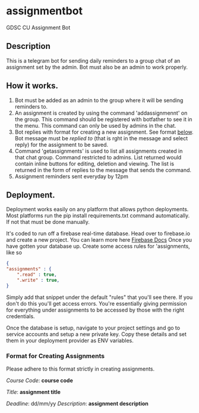 # assignmentbot
GDSC CU Assignment Bot
## Description
This is a telegram bot for sending daily reminders to a group chat of an assignment set by the admin. Bot must also be an admin to work properly.

## How it works.
1. Bot must be added as an admin to the group where it will be sending reminders to.
2. An assignment is created by using the command 'addassignmennt' on the group. This command should be registered with botfather to see it in the menu. This command can only be used by admins in the chat.
3. Bot replies with format for creating a new assignment. See format [below](https://github.com/dsccovenantuniversity/assignmentbot/new/main?readme=1#format-for-creating-assignments). Bot message must be *replied to* (that is rght in the message and select reply) for the assignment to be saved.
4. Command 'getassignments' is used to list all assignments created in that chat group. Command restricted to admins. List returned would contain inline buttons for editing, deletion and viewing. The list is returned in the form of replies to the message that sends the command.
5. Assignment reminders sent everyday by 12pm

## Deployment.
Deployment works easily on any platform that allows python deployments. Most platforms run  the 
pip install requirements.txt 
command automatically. If not that must be done manually.

It's coded to run off a firebase real-time database. Head over to firebase.io and create a new project. You can learn more here [Firebase Docs](firebase.google.com/docs/database)
Once you have gotten your database up. Create some access rules for 'assignments, like so

```JSON
{
"assignments" : {
    ".read" : true,
    ".write" : true,
}
```
Simply add that snippet under the default "rules" that you'll see there.
If you don't do this you'll get access errors. You're essentially giving permission for everything under assignments to be accessed by those with the right credentials.

Once the database is setup, navigate to your project settings and go to service accounts and setup a new private key. Copy these details and set them in your deployment provider as ENV variables.

### Format for Creating Assignments
Please adhere to this format strictly in creating assignments.

*Course Code*: __course code__

*Title*: __assignment title__

*Deadline*: dd/mm/yy
*Description*: __assignment description__

